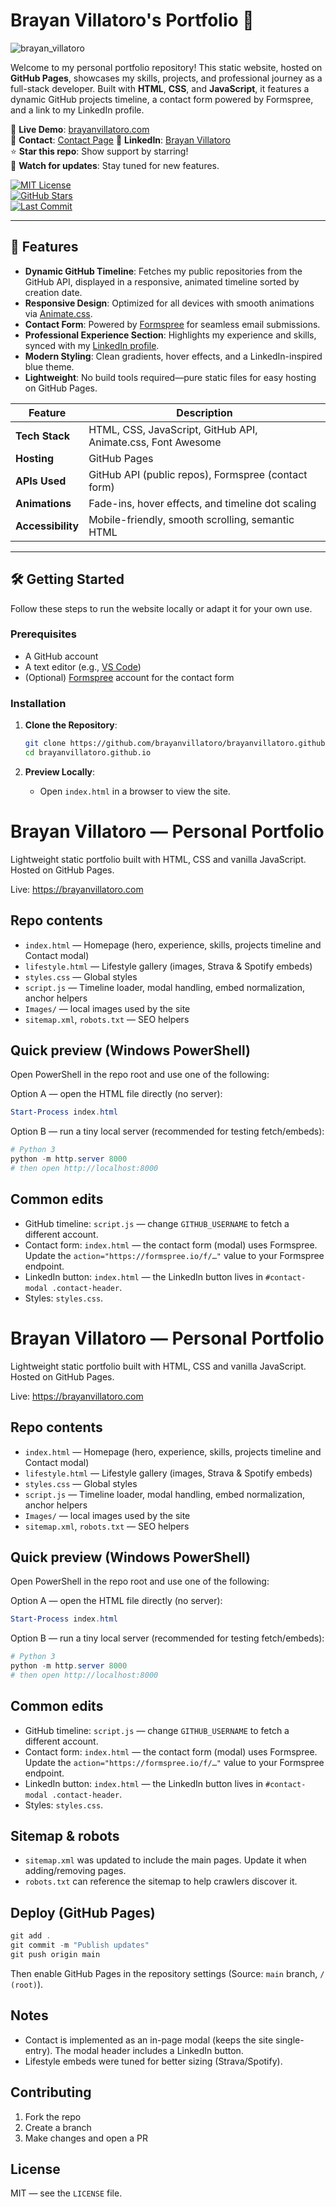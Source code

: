 # Brayan Villatoro's Portfolio 🌟

![brayan_villatoro](https://github.com/user-attachments/assets/cd555f77-2c73-4fbb-88a6-756bbd12a997)

Welcome to my personal portfolio repository! This static website, hosted on **GitHub Pages**, showcases my skills, projects, and professional journey as a full-stack developer. Built with **HTML**, **CSS**, and **JavaScript**, it features a dynamic GitHub projects timeline, a contact form powered by Formspree, and a link to my LinkedIn profile.

🔗 **Live Demo**: [brayanvillatoro.com](https://brayanvillatoro.com)  
📩 **Contact**: [Contact Page](https://www.brayanvillatoro.com/#contact)
💼 **LinkedIn**: [Brayan Villatoro](https://www.linkedin.com/in/brayan-villatoro/)  
⭐ **Star this repo**: Show support by starring!  
🔔 **Watch for updates**: Stay tuned for new features.

[![MIT License](https://img.shields.io/github/license/brayanvillatoro/brayanvillatoro.github.io)](https://github.com/brayanvillatoro/brayanvillatoro.github.io/blob/main/LICENSE)  
[![GitHub Stars](https://img.shields.io/github/stars/brayanvillatoro/brayanvillatoro.github.io)](https://github.com/brayanvillatoro/brayanvillatoro.github.io/stargazers)  
[![Last Commit](https://img.shields.io/github/last-commit/brayanvillatoro/brayanvillatoro.github.io)](https://github.com/brayanvillatoro/brayanvillatoro.github.io/commits/main)

---

## 🚀 Features

- **Dynamic GitHub Timeline**: Fetches my public repositories from the GitHub API, displayed in a responsive, animated timeline sorted by creation date.
- **Responsive Design**: Optimized for all devices with smooth animations via [Animate.css](https://animate.style/).
- **Contact Form**: Powered by [Formspree](https://formspree.io/) for seamless email submissions.
- **Professional Experience Section**: Highlights my experience and skills, synced with my [LinkedIn profile](https://www.linkedin.com/in/brayan-villatoro/).
- **Modern Styling**: Clean gradients, hover effects, and a LinkedIn-inspired blue theme.
- **Lightweight**: No build tools required—pure static files for easy hosting on GitHub Pages.

| Feature | Description |
|---------|-------------|
| **Tech Stack** | HTML, CSS, JavaScript, GitHub API, Animate.css, Font Awesome |
| **Hosting** | GitHub Pages |
| **APIs Used** | GitHub API (public repos), Formspree (contact form) |
| **Animations** | Fade-ins, hover effects, and timeline dot scaling |
| **Accessibility** | Mobile-friendly, smooth scrolling, semantic HTML |

---

## 🛠️ Getting Started

Follow these steps to run the website locally or adapt it for your own use.

### Prerequisites
- A GitHub account
- A text editor (e.g., [VS Code](https://code.visualstudio.com/))
- (Optional) [Formspree](https://formspree.io/) account for the contact form

### Installation
1. **Clone the Repository**:
   ```bash
   git clone https://github.com/brayanvillatoro/brayanvillatoro.github.io.git
   cd brayanvillatoro.github.io
   ```

2. **Preview Locally**:
   - Open `index.html` in a browser to view the site.
  # Brayan Villatoro — Personal Portfolio

  Lightweight static portfolio built with HTML, CSS and vanilla JavaScript. Hosted on GitHub Pages.

  Live: https://brayanvillatoro.com

  ## Repo contents

  - `index.html` — Homepage (hero, experience, skills, projects timeline and Contact modal)
  - `lifestyle.html` — Lifestyle gallery (images, Strava & Spotify embeds)
  - `styles.css` — Global styles
  - `script.js` — Timeline loader, modal handling, embed normalization, anchor helpers
  - `Images/` — local images used by the site
  - `sitemap.xml`, `robots.txt` — SEO helpers

  ## Quick preview (Windows PowerShell)

  Open PowerShell in the repo root and use one of the following:

  Option A — open the HTML file directly (no server):

  ```powershell
  Start-Process index.html
  ```

  Option B — run a tiny local server (recommended for testing fetch/embeds):

  ```powershell
  # Python 3
  python -m http.server 8000
  # then open http://localhost:8000
  ```

  ## Common edits

  - GitHub timeline: `script.js` — change `GITHUB_USERNAME` to fetch a different account.
  - Contact form: `index.html` — the contact form (modal) uses Formspree. Update the `action="https://formspree.io/f/…"` value to your Formspree endpoint.
  - LinkedIn button: `index.html` — the LinkedIn button lives in `#contact-modal .contact-header`.
  - Styles: `styles.css`.

# Brayan Villatoro — Personal Portfolio

Lightweight static portfolio built with HTML, CSS and vanilla JavaScript. Hosted on GitHub Pages.

Live: https://brayanvillatoro.com

## Repo contents

- `index.html` — Homepage (hero, experience, skills, projects timeline and Contact modal)
- `lifestyle.html` — Lifestyle gallery (images, Strava & Spotify embeds)
- `styles.css` — Global styles
- `script.js` — Timeline loader, modal handling, embed normalization, anchor helpers
- `Images/` — local images used by the site
- `sitemap.xml`, `robots.txt` — SEO helpers

## Quick preview (Windows PowerShell)

Open PowerShell in the repo root and use one of the following:

Option A — open the HTML file directly (no server):

```powershell
Start-Process index.html
```

Option B — run a tiny local server (recommended for testing fetch/embeds):

```powershell
# Python 3
python -m http.server 8000
# then open http://localhost:8000
```

## Common edits

- GitHub timeline: `script.js` — change `GITHUB_USERNAME` to fetch a different account.
- Contact form: `index.html` — the contact form (modal) uses Formspree. Update the `action="https://formspree.io/f/…"` value to your Formspree endpoint.
- LinkedIn button: `index.html` — the LinkedIn button lives in `#contact-modal .contact-header`.
- Styles: `styles.css`.

## Sitemap & robots

- `sitemap.xml` was updated to include the main pages. Update it when adding/removing pages.
- `robots.txt` can reference the sitemap to help crawlers discover it.

## Deploy (GitHub Pages)

```powershell
git add .
git commit -m "Publish updates"
git push origin main
```

Then enable GitHub Pages in the repository settings (Source: `main` branch, `/ (root)`).

## Notes

- Contact is implemented as an in-page modal (keeps the site single-entry). The modal header includes a LinkedIn button.
- Lifestyle embeds were tuned for better sizing (Strava/Spotify).

## Contributing

1. Fork the repo
2. Create a branch
3. Make changes and open a PR

## License

MIT — see the `LICENSE` file.

